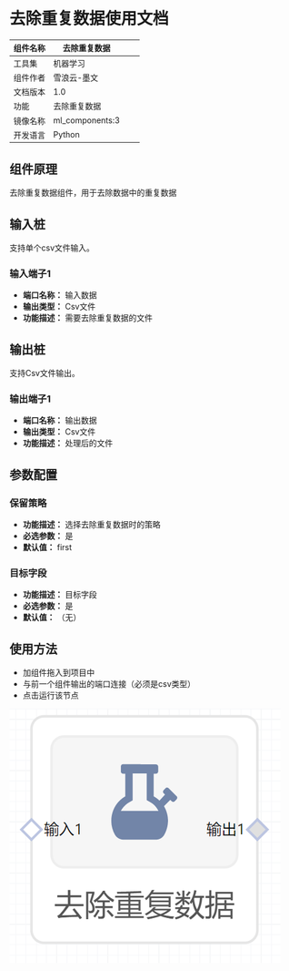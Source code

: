 # 去除重复数据使用文档
| 组件名称 | 去除重复数据|  |  |
| --- | --- | --- | --- |
| 工具集 | 机器学习 |  |  |
| 组件作者 | 雪浪云-墨文 |  |  |
| 文档版本 | 1.0 |  |  |
| 功能 |去除重复数据 |  |  |
| 镜像名称 | ml_components:3 |  |  |
| 开发语言 | Python |  |  |

## 组件原理
去除重复数据组件，用于去除数据中的重复数据
## 输入桩
支持单个csv文件输入。
### 输入端子1

- **端口名称：** 输入数据
- **输出类型：** Csv文件
- **功能描述：** 需要去除重复数据的文件

## 输出桩
支持Csv文件输出。
### 输出端子1

- **端口名称：** 输出数据
- **输出类型：** Csv文件
- **功能描述：** 处理后的文件
## 参数配置
### 保留策略

- **功能描述：** 选择去除重复数据时的策略
- **必选参数：** 是
- **默认值：** first
### 目标字段

- **功能描述：** 目标字段
- **必选参数：** 是
- **默认值：** （无）


## 使用方法
- 加组件拖入到项目中
- 与前一个组件输出的端口连接（必须是csv类型）
- 点击运行该节点


![](./img/去除重复数据.png)
